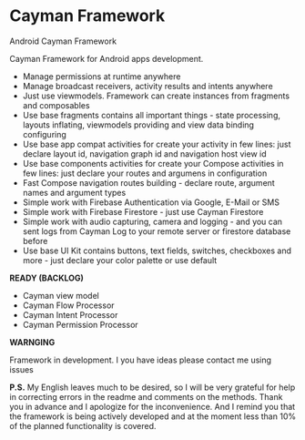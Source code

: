 # Cayman Framework
Android Cayman Framework

Cayman Framework for Android apps development.

- Manage permissions at runtime anywhere
- Manage broadcast receivers, activity results and intents anywhere
- Just use viewmodels. Framework can create instances from fragments and composables
- Use base fragments contains all important things - state processing, layouts inflating, viewmodels providing and view data binding configuring
- Use base app compat activities for create your activity in few lines: just declare layout id, navigation graph id and navigation host view id
- Use base components activities for create your Compose activities in few lines: just declare your routes and argumens in configuration
- Fast Compose navigation routes building - declare route, argument names and argument types
- Simple work with Firebase Authentication via Google, E-Mail or SMS
- Simple work with Firebase Firestore - just use Cayman Firestore
- Simple work with audio capturing, camera and logging - and you can sent logs from Cayman Log to your remote server or firestore database before
- Use base UI Kit contains buttons, text fields, switches, checkboxes and more - just declare your color palette or use default

**READY (BACKLOG)**
- Cayman view model
- Cayman Flow Processor
- Cayman Intent Processor
- Cayman Permission Processor

**WARNGING**

Framework in development. I you have ideas please contact me using issues

**P.S.** My English leaves much to be desired, so I will be very grateful for help in correcting errors in the readme and comments on the methods. Thank you in advance and I apologize for the inconvenience. And I remind you that the framework is being actively developed and at the moment less than 10% of the planned functionality is covered.
